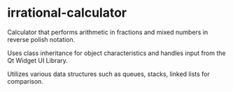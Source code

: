# irrational-calculator
Calculator that performs arithmetic in fractions and mixed numbers in reverse polish notation.

Uses class inheritance for object characteristics and handles input from the Qt Widget UI Library.

Utilizes various data structures such as queues, stacks, linked lists for comparison.

